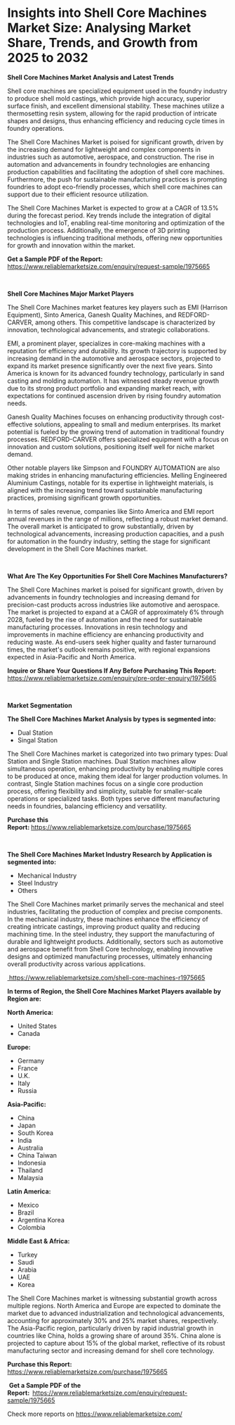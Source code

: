 <p><h1>Insights into Shell Core Machines Market Size: Analysing Market Share, Trends, and Growth from 2025 to 2032</h1></p><p><strong>Shell Core Machines Market Analysis and Latest Trends</strong></p>
<p><p>Shell core machines are specialized equipment used in the foundry industry to produce shell mold castings, which provide high accuracy, superior surface finish, and excellent dimensional stability. These machines utilize a thermosetting resin system, allowing for the rapid production of intricate shapes and designs, thus enhancing efficiency and reducing cycle times in foundry operations.</p><p>The Shell Core Machines Market is poised for significant growth, driven by the increasing demand for lightweight and complex components in industries such as automotive, aerospace, and construction. The rise in automation and advancements in foundry technologies are enhancing production capabilities and facilitating the adoption of shell core machines. Furthermore, the push for sustainable manufacturing practices is prompting foundries to adopt eco-friendly processes, which shell core machines can support due to their efficient resource utilization.</p><p>The Shell Core Machines Market is expected to grow at a CAGR of 13.5% during the forecast period. Key trends include the integration of digital technologies and IoT, enabling real-time monitoring and optimization of the production process. Additionally, the emergence of 3D printing technologies is influencing traditional methods, offering new opportunities for growth and innovation within the market.</p></p>
<p><strong>Get a Sample PDF of the Report:&nbsp;</strong> <a href="https://www.reliablemarketsize.com/enquiry/request-sample/1975665?utm_campaign=2996&utm_medium=2&utm_source=Github&utm_content=ia&utm_term=10042025&utm_id=shell-core-machines">https://www.reliablemarketsize.com/enquiry/request-sample/1975665</a></p>
<p>&nbsp;</p>
<p><strong>Shell Core Machines Major Market Players</strong></p>
<p><p>The Shell Core Machines market features key players such as EMI (Harrison Equipment), Sinto America, Ganesh Quality Machines, and REDFORD-CARVER, among others. This competitive landscape is characterized by innovation, technological advancements, and strategic collaborations.</p><p>EMI, a prominent player, specializes in core-making machines with a reputation for efficiency and durability. Its growth trajectory is supported by increasing demand in the automotive and aerospace sectors, projected to expand its market presence significantly over the next five years. Sinto America is known for its advanced foundry technology, particularly in sand casting and molding automation. It has witnessed steady revenue growth due to its strong product portfolio and expanding market reach, with expectations for continued ascension driven by rising foundry automation needs.</p><p>Ganesh Quality Machines focuses on enhancing productivity through cost-effective solutions, appealing to small and medium enterprises. Its market potential is fueled by the growing trend of automation in traditional foundry processes. REDFORD-CARVER offers specialized equipment with a focus on innovation and custom solutions, positioning itself well for niche market demand.</p><p>Other notable players like Simpson and FOUNDRY AUTOMATION are also making strides in enhancing manufacturing efficiencies. Melling Engineered Aluminium Castings, notable for its expertise in lightweight materials, is aligned with the increasing trend toward sustainable manufacturing practices, promising significant growth opportunities.</p><p>In terms of sales revenue, companies like Sinto America and EMI report annual revenues in the range of millions, reflecting a robust market demand. The overall market is anticipated to grow substantially, driven by technological advancements, increasing production capacities, and a push for automation in the foundry industry, setting the stage for significant development in the Shell Core Machines market.</p></p>
<p>&nbsp;</p>
<p><strong>What Are The Key Opportunities For Shell Core Machines Manufacturers?</strong></p>
<p><p>The Shell Core Machines market is poised for significant growth, driven by advancements in foundry technologies and increasing demand for precision-cast products across industries like automotive and aerospace. The market is projected to expand at a CAGR of approximately 6% through 2028, fueled by the rise of automation and the need for sustainable manufacturing processes. Innovations in resin technology and improvements in machine efficiency are enhancing productivity and reducing waste. As end-users seek higher quality and faster turnaround times, the market's outlook remains positive, with regional expansions expected in Asia-Pacific and North America.</p></p>
<p><strong>Inquire or Share Your Questions If Any Before Purchasing This Report:</strong> <a href="https://www.reliablemarketsize.com/enquiry/pre-order-enquiry/1975665?utm_campaign=2996&utm_medium=2&utm_source=Github&utm_content=ia&utm_term=10042025&utm_id=shell-core-machines">https://www.reliablemarketsize.com/enquiry/pre-order-enquiry/1975665</a></p>
<p>&nbsp;</p>
<p><strong>Market Segmentation</strong></p>
<p><strong>The Shell Core Machines Market Analysis by types is segmented into:</strong></p>
<p><ul><li>Dual Station</li><li>Singal Station</li></ul></p>
<p><p>The Shell Core Machines market is categorized into two primary types: Dual Station and Single Station machines. Dual Station machines allow simultaneous operation, enhancing productivity by enabling multiple cores to be produced at once, making them ideal for larger production volumes. In contrast, Single Station machines focus on a single core production process, offering flexibility and simplicity, suitable for smaller-scale operations or specialized tasks. Both types serve different manufacturing needs in foundries, balancing efficiency and versatility.</p></p>
<p><strong>Purchase this Report:&nbsp;</strong><a href="https://www.reliablemarketsize.com/purchase/1975665?utm_campaign=2996&utm_medium=2&utm_source=Github&utm_content=ia&utm_term=10042025&utm_id=shell-core-machines">https://www.reliablemarketsize.com/purchase/1975665</a></p>
<p>&nbsp;</p>
<p><strong>The Shell Core Machines Market Industry Research by Application is segmented into:</strong></p>
<p><ul><li>Mechanical Industry</li><li>Steel Industry</li><li>Others</li></ul></p>
<p><p>The Shell Core Machines market primarily serves the mechanical and steel industries, facilitating the production of complex and precise components. In the mechanical industry, these machines enhance the efficiency of creating intricate castings, improving product quality and reducing machining time. In the steel industry, they support the manufacturing of durable and lightweight products. Additionally, sectors such as automotive and aerospace benefit from Shell Core technology, enabling innovative designs and optimized manufacturing processes, ultimately enhancing overall productivity across various applications.</p></p>
<p><a href="https://www.reliablemarketsize.com/shell-core-machines-r1975665?utm_campaign=2996&utm_medium=2&utm_source=Github&utm_content=ia&utm_term=10042025&utm_id=shell-core-machines">&nbsp;https://www.reliablemarketsize.com/shell-core-machines-r1975665</a></p>
<p><strong>In terms of Region, the Shell Core Machines Market Players available by Region are:</strong></p>
<p>
    <p> <strong> North America: </strong>
        <ul>
            <li>United States</li>
            <li>Canada</li>
        </ul>
        </p> 
    <p> <strong> Europe: </strong>
        <ul>
            <li>Germany</li>
            <li>France</li>
            <li>U.K.</li>
            <li>Italy</li>
            <li>Russia</li>
        </ul>
        </p> 
    <p> <strong> Asia-Pacific: </strong>
        <ul>
            <li>China</li>
            <li>Japan</li>
            <li>South Korea</li>
            <li>India</li>
            <li>Australia</li>
            <li>China Taiwan</li>
            <li>Indonesia</li>
            <li>Thailand</li>
            <li>Malaysia</li>
        </ul>
        </p> 
    <p> <strong> Latin America: </strong>
        <ul>
            <li>Mexico</li>
            <li>Brazil</li>
            <li>Argentina Korea</li>
            <li>Colombia</li>
        </ul>
        </p> 
    <p> <strong> Middle East & Africa: </strong>
        <ul>
            <li>Turkey</li>
            <li>Saudi</li>
            <li>Arabia</li>
            <li>UAE</li>
            <li>Korea</li>
        </ul>
    </p>
    </p>
<p><p>The Shell Core Machines market is witnessing substantial growth across multiple regions. North America and Europe are expected to dominate the market due to advanced industrialization and technological advancements, accounting for approximately 30% and 25% market shares, respectively. The Asia-Pacific region, particularly driven by rapid industrial growth in countries like China, holds a growing share of around 35%. China alone is projected to capture about 15% of the global market, reflective of its robust manufacturing sector and increasing demand for shell core technology.</p></p>
<p><strong>Purchase this Report: </strong><a href="https://www.reliablemarketsize.com/purchase/1975665?utm_campaign=2996&utm_medium=2&utm_source=Github&utm_content=ia&utm_term=10042025&utm_id=shell-core-machines">https://www.reliablemarketsize.com/purchase/1975665</a></p>
<p>&nbsp;<strong>Get a Sample PDF of the Report:&nbsp;&nbsp;</strong><a href="https://www.reliablemarketsize.com/enquiry/request-sample/1975665?utm_campaign=2996&utm_medium=2&utm_source=Github&utm_content=ia&utm_term=10042025&utm_id=shell-core-machines">https://www.reliablemarketsize.com/enquiry/request-sample/1975665</a></p>
<p><strong></strong></p>
<p>Check more reports on <a href="https://www.reliablemarketsize.com/?utm_campaign=2996&utm_medium=2&utm_source=Github&utm_content=ia&utm_term=10042025&utm_id=shell-core-machines">https://www.reliablemarketsize.com/</a></p>